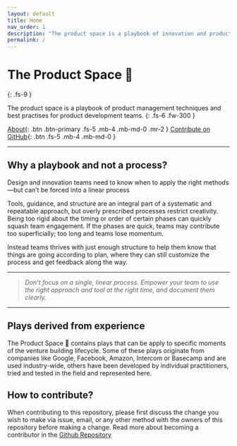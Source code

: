 ```yaml
---
layout: default
title: Home
nav_order: 1
description: "The product space is a playbook of innovation and product management techniques and best practises for venture building teams."
permalink: /
---
```


# The Product Space 🚀
{: .fs-9 }

The product space is a playbook of product management techniques and best practises for product development teams.
{: .fs-6 .fw-300 }

[About](/about){: .btn .btn-primary .fs-5 .mb-4 .mb-md-0 .mr-2 } [Contribute on GitHub](https://github.com/mrkrumhausen/product-space){: .btn .fs-5 .mb-4 .mb-md-0 }

---

## Why a playbook and not a process?
Design and innovation teams need to know when to apply the right methods—but can’t be forced into a linear process

Tools, guidance, and structure are an integral part of a systematic and repeatable approach, but overly prescribed processes restrict creativity. Being too rigid about the timing or order of certain phases can quickly squash team engagement. If the phases are quick, teams may contribute too superficially; too long and teams lose momentum.

Instead teams thrives with just enough structure to help them know that things are going according to plan, where they can still customize the process and get feedback along the way.

---

> *Don’t focus on a single, linear process. Empower your team to use the right approach and tool at the right time, and document them clearly.*

---

## Plays derived from experience
The Product Space 🚀 contains plays that can be apply to specific moments of the venture building lifecycle. Some of these plays originate from companies like Google, Facebook, Amazon, Intercom or Basecamp and are used industry-wide, others have been developed by individual practitioners, tried and tested in the field and represented here.

## How to contribute?
When contributing to this repository, please first discuss the change you wish to make via issue, email, or any other method with the owners of this repository before making a change. Read more about becoming a contributor in the [Github Repository](https://github.com/mrkrumhausen/product-space)
